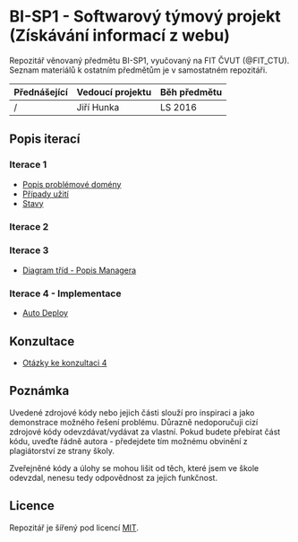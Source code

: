 # BI-SP1 - Softwarový týmový projekt (Získávání informací z webu)
Repozitář věnovaný předmětu BI-SP1, vyučovaný na FIT ČVUT (@FIT_CTU). Seznam materiálů k ostatním předmětům je v samostatném repozitáři.

| Přednášející | Vedoucí projektu | Běh předmětu |
|--------------|------------------|--------------|
| /            | Jiří Hunka       | LS 2016      |

## Popis iterací

### Iterace 1
* [Popis problémové domény](analysis/problem-statement.md)
* [Případy užití](analysis/use-case.md)
* [Stavy](/analysis/state-machine.md)

### Iterace 2

### Iterace 3
* [Diagram tříd - Popis Managera](analysis/class-diagram.md)

### Iterace 4 - **Implementace**
* [Auto Deploy](implementation/auto-deploy.md)

## Konzultace
* [Otázky ke konzultaci 4](consultation/consultation-4.md)

## Poznámka
Uvedené zdrojové kódy nebo jejich části slouží pro inspiraci a jako demonstrace
možného řešení problému. Důrazně nedoporučuji cizí zdrojové kódy odevzdávat/vydávat za vlastní. Pokud budete přebírat část kódu, uveďte řádně autora - předejdete tím možnému obvinění z plagiátorství ze strany školy.

Zveřejněné kódy a úlohy se mohou lišit od těch, které jsem ve škole odevzdal, nenesu tedy odpovědnost za jejich funkčnost.

## Licence
Repozitář je šířený pod licencí [MIT](LICENSE).
